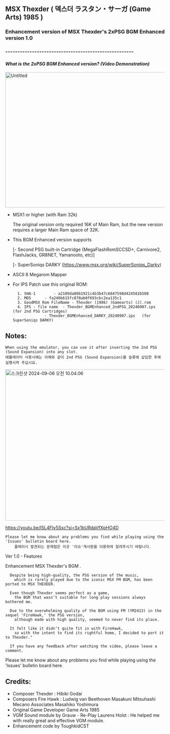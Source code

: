 
## MSX Thexder ( 덱스더 ラスタン・サーガ (Game Arts) 1985 ) 
### Enhancement version of MSX Thexder's 2xPSG BGM Enhanced version 1.0 
### -----------------------------------------------------


#### *What is the 2xPSG BGM Enhanced version? (Video Demonstration)*

<a data-flickr-embed="true" href="https://youtu.be/4eO0g5i14X0?si=7sX3bSecL5jwgzP-" title="Untitled"><img src="https://live.staticflickr.com/65535/51346695440_e35a58e9a7_z.jpg" width="640" height="427" alt="Untitled"/></a>

- MSX1 or higher (with Ram 32k) 

	The original version only required 16K of Main Ram, but the new version requires a larger Main Ram space of 32K.

- This BGM Enhanced version supports

	[- Second PSG built-in Cartridge (MegaFlashRomSCCSD+, Carnivore2, FlashJacks, GR8NET, Yamanooto, etc)] 
     
	[- SuperSoniqs DARKY (https://www.msx.org/wiki/SuperSoniqs_Darky)
			    

- ASCII 8 Megarom Mapper
	
- For IPS Patch use this original ROM:

		1. SHA-1		- a2109da08b1921c4b3b47c6847598d424581b508
		2. MD5	  	- fa240b615fc870ab0f693cbc2ea135c1
		3. GoodMSX Rom FileName - Thexder (1986) (Gamearts) (J).rom
		4. IPS - file name 	- Thexder_BGMEnhanced_2ndPSG_20240907.ips  (for 2nd PSG Cartridges)
  					- Thexder_BGMEnhanced_DARKY_20240907.ips   (for SuperSoniqs DARKY)
  			
					

## Notes:

	When using the emulator, you can use it after inserting the 2nd PSG (Sound Expansion) into any slot.
	에뮬레이터 사용시에는 아래와 같이 2nd PSG (Sound Expansion)를 슬롯에 삽입한 후에 실행시켜 주십시요. 

<a data-flickr-embed="true" href="https://youtu.be/I5L4FIv5Ssc?si=Sx1bURdaVfXpHO4D" title="스크린샷 2024-09-06 오전 10.04.06"><img src="https://live.staticflickr.com/65535/53974589170_ff39bd21ce_z.jpg" width="640" height="477" alt="스크린샷 2024-09-06 오전 10.04.06"/></a>

https://youtu.be/I5L4FIv5Ssc?si=Sx1bURdaVfXpHO4D

	Please let me know about any problems you find while playing using the 'Issues' bulletin board here.
    	플레이시 발견되는 문제점은 이곳 '이슈'게시판을 이용하여 알려주시기 바랍니다. 


Ver 1.0 - Features 

Enhancement MSX Thexder's BGM .

      Despite being high-quality, the PSG version of the music, 
        which is rarely played due to the iconic MSX FM BGM, has been ported to MSX THEXDER.

      Even though Thexder seems perfect as a game, 
        the BGM that wasn’t suitable for long play sessions always bothered me. 

      Due to the overwhelming quality of the BGM using FM (YM2413) in the sequel 'FireHawk,' the PSG version, 
        although made with high quality, seemed to never find its place. 

      It felt like it didn’t quite fit in with FireHawk, 
        so with the intent to find its rightful home, I decided to port it to Thexder."

      If you have any feedback after watching the video, please leave a comment.        
      

Please let me know about any problems you find while playing using the 'Issues' bulletin board here.
    	

## Credits:

- Composer Thexder : Hibiki Godai
- Composers Fire Hawk : Ludwig van Beethoven Masakuni Mitsuhashi Mecano Associates Masahiko Yoshimura
- Original Game Developer Game Arts 1985
- VGM Sound module by Grauw - Re-Play
  Laurens Holst : He helped me with really great and effective VGM module.
- Enhancement code by ToughkidCST 

